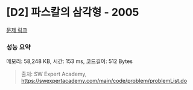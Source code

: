 # [D2] 파스칼의 삼각형 - 2005 

[문제 링크](https://swexpertacademy.com/main/code/problem/problemDetail.do?contestProbId=AV5P0-h6Ak4DFAUq) 

### 성능 요약

메모리: 58,248 KB, 시간: 153 ms, 코드길이: 512 Bytes



> 출처: SW Expert Academy, https://swexpertacademy.com/main/code/problem/problemList.do